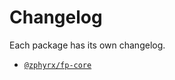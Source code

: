 # Changelog

Each package has its own changelog.

- [`@zphyrx/fp-core`](https://github.com/jcsilverx/zphyrx/blob/main/packages/fp-core/CHANGELOG.md)
